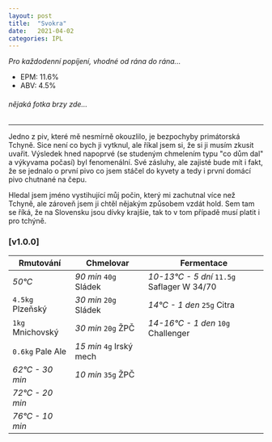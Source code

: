 ```yaml
---
layout: post
title:  "Svokra"
date:   2021-04-02
categories: IPL 
---
```


*Pro každodenní popíjení, vhodné od rána do rána...*

- EPM: 11.6% 
- ABV: 4.5%

###### *nějaká fotka brzy zde...* 

***

Jedno z piv, které mě nesmírně okouzlilo, je bezpochyby primátorská Tchyně. Sice není co bych ji vytknul, ale říkal jsem si, že si ji musím zkusit uvařit. Výsledek hned napoprvé (se studeným chmelením typu "co dům dal" a výkyvama počasí) byl fenomenální. Své zásluhy, ale zajisté bude mít i fakt, že se jednalo o první pivo co jsem stáčel do kyvety a tedy i první domácí pivo chutnané na čepu.

Hledal jsem jméno vystihující můj počin, který mi zachutnal více než Tchyně, ale zároveň jsem ji chtěl nějakým způsobem vzdát hold. Sem tam se říká, že na Slovensku jsou dívky krajšie, tak to v tom případě musí platit i pro tchýně.


### [v1.0.0]

Rmutování          | Chmelovar             | Fermentace
---                | ---                   | ---
*50°C*             | *90 min* `40g` Sládek | *10-13°C - 5 dní* `11.5g` Saflager W 34/70
`4.5kg` Plzeňský   | *30 min* `20g` Sládek | *14°C - 1 den* `25g` Citra
`1kg` Mnichovský   | *30 min* `20g` ŽPČ    | *14-16°C - 1 den* `10g` Challenger
`0.6kg` Pale Ale   | *15 min* `4g` Irský mech |
*62°C - 30 min*    | *10 min* `35g` ŽPČ    |
*72°C - 20 min*    |                       |
*76°C - 10 min*    |                       |
